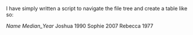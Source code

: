I have simply written a script to navigate the file tree and create a table like so:

  *Name*  *Median_Year*
  Joshua  1990
  Sophie  2007
  Rebecca 1977
